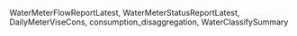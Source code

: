 WaterMeterFlowReportLatest, WaterMeterStatusReportLatest, DailyMeterViseCons, consumption_disaggregation, WaterClassifySummary
